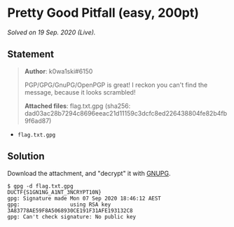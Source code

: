 <!-- SPDX-License-Identifier: CC-BY-NC-ND-4.0 -->
# Pretty Good Pitfall (easy, 200pt)

_Solved on 19 Sep. 2020 (Live)._

## Statement

> **Author**: k0wa1ski#6150
>
> PGP/GPG/GnuPG/OpenPGP is great! I reckon you can't find the message, because it looks scrambled!
>
> **Attached files**: flag.txt.gpg (sha256: dad03ac28b7294c8696eeac21d11159c3dcfc8ed226438804fe82b4fb9f6ad87)

- `flag.txt.gpg`

## Solution

Download the attachment, and "decrypt" it with [GNUPG](https://gnupg.org/).

```shell
$ gpg -d flag.txt.gpg
DUCTF{S1GN1NG_A1NT_3NCRYPT10N}
gpg: Signature made Mon 07 Sep 2020 18:46:12 AEST
gpg:                using RSA key 3A83778AE59F8A5068930CE191F31AFE193132C8
gpg: Can't check signature: No public key
```
